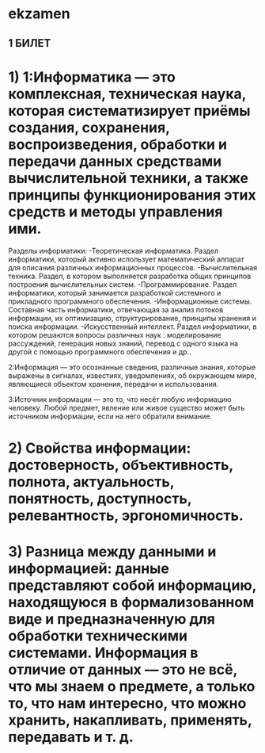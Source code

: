 # ekzamen

## 1 БИЛЕТ

# 1)  1:Информатика — это комплексная, техническая наука, которая систематизирует приёмы создания, сохранения, воспроизведения, обработки и передачи данных средствами вычислительной техники, а также принципы функционирования этих средств и методы управления ими. 

Разделы информатики:
-Теоретическая информатика. Раздел информатики, который активно использует математический аппарат для описания различных информационных процессов. 
-Вычислительная техника. Раздел, в котором выполняется разработка общих принципов построения вычислительных систем. 
-Программирование. Раздел информатики, который занимается разработкой системного и прикладного программного обеспечения. 
-Информационные системы. Составная часть информатики, отвечающая за анализ потоков информации, их оптимизацию, структурирование, принципы хранения и поиска информации. 
-Искусственный интеллект. Раздел информатики, в котором решаются вопросы различных наук : моделирование рассуждений, генерация новых знаний, перевод с одного языка на другой с помощью программного обеспечения и др.. 

2:Информация — это осознанные сведения, различные знания, которые выражены в сигналах, известиях, уведомлениях, об окружающем мире, являющиеся объектом хранения, передачи и использования. 

3:Источник информации — это то, что несёт любую информацию человеку. Любой предмет, явление или живое существо может быть источником информации, если на него обратили внимание. 

# 2)  Свойства информации: достоверность, объективность, полнота, актуальность, понятность, доступность, релевантность, эргономичность. 

# 3)  Разница между данными и информацией: данные представляют собой информацию, находящуюся в формализованном виде и предназначенную для обработки техническими системами. Информация в отличие от данных — это не всё, что мы знаем о предмете, а только то, что нам интересно, что можно хранить, накапливать, применять, передавать и т. д.

